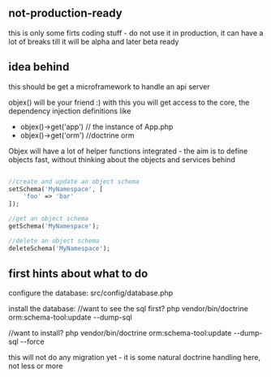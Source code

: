 ## not-production-ready
this is only some firts coding stuff - do not use it in production, it can have a lot of breaks till it will be alpha and later beta ready


## idea behind
this should be get a microframework to handle an api server  

objex() will be your friend :) with this you will get access to the core, the dependency injection definitions like

- objex()->get('app') // the instance of App.php
- objex()->get('orm') //doctrine orm

Objex will have a lot of helper functions integrated - the aim is to define objects fast, without 
thinking about the objects and services behind

```php

//create and update an object schema
setSchema('MyNamespace', [
    'foo' => 'bar'
]);

//get an object schema
getSchema('MyNamespace');

//delete an object schema
deleteSchema('MyNamespace');

```

## first hints about what to do

configure the database: 
src/config/database.php

install the database:
//want to see the sql first?
php vendor/bin/doctrine orm:schema-tool:update --dump-sql

//want to install?
php vendor/bin/doctrine orm:schema-tool:update --dump-sql --force

this will not do any migration yet - it is some natural doctrine handling here, not less or more